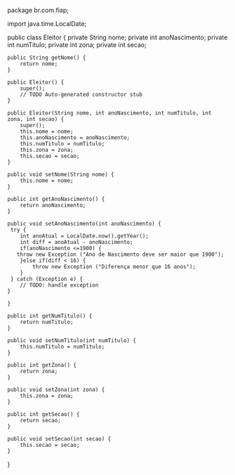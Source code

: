 package br.com.fiap;

import java.time.LocalDate;

public class Eleitor {
	private String nome;
	private int anoNascimento;
	private int numTitulo;
	private int zona;
	private int secao;

	public String getNome() {
		return nome;
	}

	public Eleitor() {
		super();
		// TODO Auto-generated constructor stub
	}

	public Eleitor(String nome, int anoNascimento, int numTitulo, int zona, int secao) {
		super();
		this.nome = nome;
		this.anoNascimento = anoNascimento;
		this.numTitulo = numTitulo;
		this.zona = zona;
		this.secao = secao;
	}

	public void setNome(String nome) {
		this.nome = nome;
	}

	public int getAnoNascimento() {
		return anoNascimento;
	}

	public void setAnoNascimento(int anoNascimento) {
     try {
		int anoAtual = LocalDate.now().getYear();
		int diff = anoAtual - anoNascimento;
	    if(anoNascimento <=1900) {
	   throw new Exception ("Ano de Nascimento deve ser maior que 1900");
	    }else if(diff < 16) {
	    	throw new Exception ("Diferença menor que 16 anos");
	    }
     } catch (Exception e) {
		// TODO: handle exception
	}
		
	}

	public int getNumTitulo() {
		return numTitulo;
	}

	public void setNumTitulo(int numTitulo) {
		this.numTitulo = numTitulo;
	}

	public int getZona() {
		return zona;
	}

	public void setZona(int zona) {
		this.zona = zona;
	}

	public int getSecao() {
		return secao;
	}

	public void setSecao(int secao) {
		this.secao = secao;
	}

}
